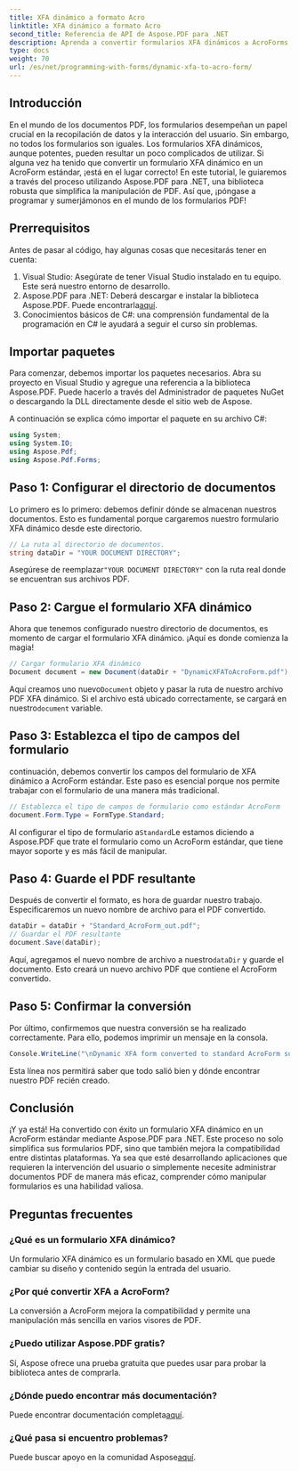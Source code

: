```yaml
---
title: XFA dinámico a formato Acro
linktitle: XFA dinámico a formato Acro
second_title: Referencia de API de Aspose.PDF para .NET
description: Aprenda a convertir formularios XFA dinámicos a AcroForms estándar usando Aspose.PDF para .NET en este tutorial paso a paso.
type: docs
weight: 70
url: /es/net/programming-with-forms/dynamic-xfa-to-acro-form/
---
```

## Introducción

En el mundo de los documentos PDF, los formularios desempeñan un papel crucial en la recopilación de datos y la interacción del usuario. Sin embargo, no todos los formularios son iguales. Los formularios XFA dinámicos, aunque potentes, pueden resultar un poco complicados de utilizar. Si alguna vez ha tenido que convertir un formulario XFA dinámico en un AcroForm estándar, ¡está en el lugar correcto! En este tutorial, le guiaremos a través del proceso utilizando Aspose.PDF para .NET, una biblioteca robusta que simplifica la manipulación de PDF. Así que, ¡póngase a programar y sumerjámonos en el mundo de los formularios PDF!

## Prerrequisitos

Antes de pasar al código, hay algunas cosas que necesitarás tener en cuenta:

1. Visual Studio: Asegúrate de tener Visual Studio instalado en tu equipo. Este será nuestro entorno de desarrollo.
2.  Aspose.PDF para .NET: Deberá descargar e instalar la biblioteca Aspose.PDF. Puede encontrarla[aquí](https://releases.aspose.com/pdf/net/).
3. Conocimientos básicos de C#: una comprensión fundamental de la programación en C# le ayudará a seguir el curso sin problemas.

## Importar paquetes

Para comenzar, debemos importar los paquetes necesarios. Abra su proyecto en Visual Studio y agregue una referencia a la biblioteca Aspose.PDF. Puede hacerlo a través del Administrador de paquetes NuGet o descargando la DLL directamente desde el sitio web de Aspose.

A continuación se explica cómo importar el paquete en su archivo C#:

```csharp
using System;
using System.IO;
using Aspose.Pdf;
using Aspose.Pdf.Forms;
```

## Paso 1: Configurar el directorio de documentos

Lo primero es lo primero: debemos definir dónde se almacenan nuestros documentos. Esto es fundamental porque cargaremos nuestro formulario XFA dinámico desde este directorio.

```csharp
// La ruta al directorio de documentos.
string dataDir = "YOUR DOCUMENT DIRECTORY";
```

 Asegúrese de reemplazar`"YOUR DOCUMENT DIRECTORY"` con la ruta real donde se encuentran sus archivos PDF.

## Paso 2: Cargue el formulario XFA dinámico

Ahora que tenemos configurado nuestro directorio de documentos, es momento de cargar el formulario XFA dinámico. ¡Aquí es donde comienza la magia!

```csharp
// Cargar formulario XFA dinámico
Document document = new Document(dataDir + "DynamicXFAToAcroForm.pdf");
```

 Aquí creamos uno nuevo`Document` objeto y pasar la ruta de nuestro archivo PDF XFA dinámico. Si el archivo está ubicado correctamente, se cargará en nuestro`document` variable.

## Paso 3: Establezca el tipo de campos del formulario

continuación, debemos convertir los campos del formulario de XFA dinámico a AcroForm estándar. Este paso es esencial porque nos permite trabajar con el formulario de una manera más tradicional.

```csharp
// Establezca el tipo de campos de formulario como estándar AcroForm
document.Form.Type = FormType.Standard;
```

 Al configurar el tipo de formulario a`Standard`Le estamos diciendo a Aspose.PDF que trate el formulario como un AcroForm estándar, que tiene mayor soporte y es más fácil de manipular.

## Paso 4: Guarde el PDF resultante

Después de convertir el formato, es hora de guardar nuestro trabajo. Especificaremos un nuevo nombre de archivo para el PDF convertido.

```csharp
dataDir = dataDir + "Standard_AcroForm_out.pdf";
// Guardar el PDF resultante
document.Save(dataDir);
```

 Aquí, agregamos el nuevo nombre de archivo a nuestro`dataDir` y guarde el documento. Esto creará un nuevo archivo PDF que contiene el AcroForm convertido.

## Paso 5: Confirmar la conversión

Por último, confirmemos que nuestra conversión se ha realizado correctamente. Para ello, podemos imprimir un mensaje en la consola.

```csharp
Console.WriteLine("\nDynamic XFA form converted to standard AcroForm successfully.\nFile saved at " + dataDir);
```

Esta línea nos permitirá saber que todo salió bien y dónde encontrar nuestro PDF recién creado.

## Conclusión

¡Y ya está! Ha convertido con éxito un formulario XFA dinámico en un AcroForm estándar mediante Aspose.PDF para .NET. Este proceso no solo simplifica sus formularios PDF, sino que también mejora la compatibilidad entre distintas plataformas. Ya sea que esté desarrollando aplicaciones que requieren la intervención del usuario o simplemente necesite administrar documentos PDF de manera más eficaz, comprender cómo manipular formularios es una habilidad valiosa.

## Preguntas frecuentes

### ¿Qué es un formulario XFA dinámico?
Un formulario XFA dinámico es un formulario basado en XML que puede cambiar su diseño y contenido según la entrada del usuario.

### ¿Por qué convertir XFA a AcroForm?
La conversión a AcroForm mejora la compatibilidad y permite una manipulación más sencilla en varios visores de PDF.

### ¿Puedo utilizar Aspose.PDF gratis?
Sí, Aspose ofrece una prueba gratuita que puedes usar para probar la biblioteca antes de comprarla.

### ¿Dónde puedo encontrar más documentación?
 Puede encontrar documentación completa[aquí](https://reference.aspose.com/pdf/net/).

### ¿Qué pasa si encuentro problemas?
 Puede buscar apoyo en la comunidad Aspose[aquí](https://forum.aspose.com/c/pdf/10).